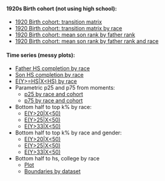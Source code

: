 #### 1920s Birth cohort (not using high school):
- [1920 Birth cohort: transition matrix](./1920_tms.md)
- [1920 Birth cohort: transition matrix by race](./1920_tms_race.md)
- [1920 Birth cohort: mean son rank by father rank](https://media.githubusercontent.com/media/arjunsrini/mobility-results/main/figs/moms/moms_1920bc.png)
- [1920 Birth cohort: mean son rank by father rank and race](https://media.githubusercontent.com/media/arjunsrini/mobility-results/main/figs/moms/moms_1920bc_race.png)

#### Time series (messy plots):
- [Father HS completion by race](https://media.githubusercontent.com/media/arjunsrini/mobility-results/main/figs/levels/father_hs.png)
- [Son HS completion by race](https://media.githubusercontent.com/media/arjunsrini/mobility-results/main/figs/levels/son_hs.png)
- [E(Y>=HS\|X<HS) by race](https://media.githubusercontent.com/media/arjunsrini/mobility-results/main/figs/levels/upmob.png)
- Parametric p25 and p75 from moments:
    - [p25 by race and cohort](https://media.githubusercontent.com/media/arjunsrini/mobility-results/main/figs/param/p25_by_cohort.png)
    - [p75 by race and cohort](https://media.githubusercontent.com/media/arjunsrini/mobility-results/main/figs/param/p75_by_cohort.png)
- Bottom half to top k% by race:
    - [E(Y>20\|X<50)](https://media.githubusercontent.com/media/arjunsrini/mobility-results/main/figs/ts/ts_bh_20.png)
    - [E(Y>25\|X<50)](https://media.githubusercontent.com/media/arjunsrini/mobility-results/main/figs/ts/ts_bh_25.png)
    - [E(Y>33\|X<50)](https://media.githubusercontent.com/media/arjunsrini/mobility-results/main/figs/ts/ts_bh_33.png)
- Bottom half to top k% by race and gender:
    - [E(Y>20\|X<50)](https://media.githubusercontent.com/media/arjunsrini/mobility-results/main/figs/ts/ts_bh_20_gndr.png)
    - [E(Y>25\|X<50)](https://media.githubusercontent.com/media/arjunsrini/mobility-results/main/figs/ts/ts_bh_25_gndr.png)
    - [E(Y>33\|X<50)](https://media.githubusercontent.com/media/arjunsrini/mobility-results/main/figs/ts/ts_bh_33_gndr.png)
- Bottom half to hs, college by race
    - [Plot](https://media.githubusercontent.com/media/arjunsrini/mobility-results/main/figs/ts/ts_bh_levels.png)
    - [Boundaries by dataset](./boundaries.md)
